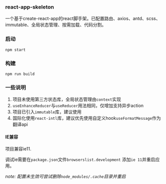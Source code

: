 ### react-app-skeleton
一个基于create-react-app的react脚手架。已配置路由、axios、antd、scss、immutable、全局状态管理、按需加载、代码分割。

### 启动
`npm start`

### 构建
`npm run build`

### 一些说明
1. 项目未使用第三方状态库，全局状态管理由`context`实现
2. `useEnhanceReducer`与`useReducer`用法相同，仅增加支持异步action
3. 项目已引入`immutable`库，建议使用
4. 国际化使用`react-intl`库，建议优先使用自定义hook`useFormatMessage`作为翻译api

#### IE兼容
项目兼容ie11.

调试ie需要在`package.json`文件`browserslist.development` 添加`ie 11`并重启应用。

*note: 配置未生效可尝试删除`node_modules/.cache`目录并重启*
